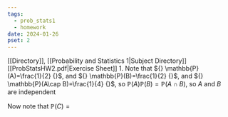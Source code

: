 ```yaml
---
tags:
  - prob_stats1
  - homework
date: 2024-01-26
pset: 2
---
```

[[Directory]], [[Probability and Statistics 1|Subject Directory]]
[[ProbStatsHW2.pdf|Exercise Sheet]]
1. 
Note that ${} \mathbb{P}(A)=\frac{1}{2} {}$, and ${} \mathbb{P}(B)=\frac{1}{2} {}$, and ${} \mathbb{P}(A\cap B)=\frac{1}{4} {}$, so ${} \mathbb{P}(A)\mathbb{P}(B)=\mathbb{P}(A\cap B) {}$, so $A$ and $B {}$ are independent

Now note that ${} \mathbb{P}(C)= {}$






